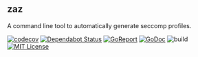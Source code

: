## zaz

A command line tool to automatically generate seccomp profiles.

[![codecov](https://codecov.io/gh/pjbgf/zaz/branch/master/graph/badge.svg?token=pb1nLayr67)](https://codecov.io/gh/pjbgf/zaz)
[![Dependabot Status](https://api.dependabot.com/badges/status?host=github&repo=pjbgf/zaz)](https://dependabot.com)
[![GoReport](https://goreportcard.com/report/github.com/pjbgf/zaz)](https://goreportcard.com/badge/github.com/pjbgf/zaz)
[![GoDoc](https://godoc.org/github.com/pjbgf/zaz?status.svg)](https://godoc.org/github.com/pjbgf/zaz)
![build](https://github.com/pjbgf/zaz/workflows/go/badge.svg)
[![MIT License](https://img.shields.io/badge/license-MIT-blue.svg)](http://choosealicense.com/licenses/mit/)